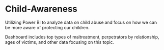 # Child-Awareness
Utilizing Power BI to analyze data on child abuse and focus on how we can be more aware of protecting our children.

Dashboard includes top types of maltreatment, perpetrators by relationship, ages of victims, and other data focusing on this topic. 
